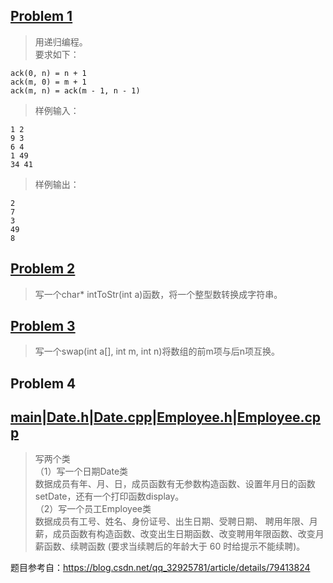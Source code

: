 ## [Problem 1](1/1.cpp)
> 用递归编程。</br>
> 要求如下：</br>

```
ack(0, n) = n + 1
ack(m, 0) = m + 1
ack(m, n) = ack(m - 1, n - 1)
```
> 样例输入：
```
1 2
9 3
6 4
1 49
34 41
```
> 样例输出：
```
2
7
3
49
8
```
## [Problem 2](2/2.cpp)
> 写一个char* intToStr(int a)函数，将一个整型数转换成字符串。
## [Problem 3](3/3.cpp)
> 写一个swap(int a[], int m, int n)将数组的前m项与后n项互换。
## Problem 4
## [main](4/main.cpp)|[Date.h](4/Date.h)|[Date.cpp](4/Date.cpp)|[Employee.h](4/Employee.h)|[Employee.cpp](4/Employee.cpp)
> 写两个类</br>
> （1）写一个日期Date类</br>
> 数据成员有年、月、日，成员函数有无参数构造函数、设置年月日的函数 setDate，还有一个打印函数display。</br>
> （2）写一个员工Employee类</br>
> 数据成员有工号、姓名、身份证号、出生日期、受聘日期、 聘用年限、月薪，成员函数有构造函数、改变出生日期函数、改变聘用年限函数、改变月薪函数、续聘函数 (要求当续聘后的年龄大于 60 时给提示不能续聘)。


题目参考自：https://blog.csdn.net/qq_32925781/article/details/79413824